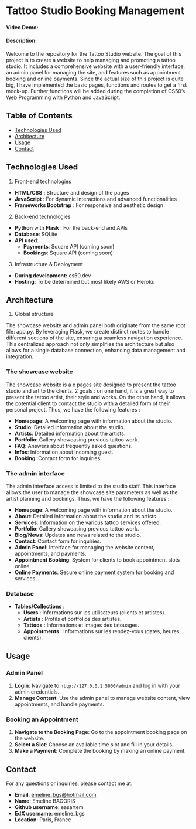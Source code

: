 # Tattoo Studio Booking Management
#### Video Demo:  <URL HERE>
#### Description:
Welcome to the repository for the Tattoo Studio website. The goal of this project is to create a website to help managing and promoting a tattoo studio.
It includes a comprehensive website with a user-friendly interface, an admin panel for managing the site, and features such as appointment booking and online payments.
Since the actual size of this project is quite big, I have implemented the basic pages, functions and routes to get a first mock-up. Further functions will be added during the completion
of CS50’s Web Programming with Python and JavaScript.

## Table of Contents

- [Technologies Used](#technologies-used)
- [Architecture](#architecture)
- [Usage](#usage)
- [Contact](#contact)

## Technologies Used

1. Front-end technologies
- **HTML/CSS** : Structure and design of the pages
- **JavaScript** : For dynamic interactions and advanced functionalities
- **Frameworks Bootstrap** : For responsive and aesthetic design

2. Back-end technologies

- **Python** with **Flask** : For the back-end and APIs
- **Database**: SQLite
- **API used**:
    - **Payments**: Square API (coming soon)
    - **Bookings**: Square API (coming soon)

3. Infrastructure & Deployment
- **During development:** cs50.dev
- **Hosting**: To be determined but most likely AWS or Heroku

## Architecture

1. Global structure

The showcase website and admin panel both originate from the same root file: app.py.
By leveraging Flask, we create distinct routes to handle different sections of the site, ensuring a seamless navigation experience.
This centralized approach not only simplifies the architecture but also allows for a single database connection, enhancing data management and integration.

### The showcase website

The showcase website is a x pages site designed to present the tattoo studio and art to the clients.
2 goals : on one hand, it is a great way to present the tattoo artist, their style and works. On the other hand, it allows the potential client to contact the studio with a detailed form of their personal project.
Thus, we have the following features :
- **Homepage**: A welcoming page with information about the studio.
- **Studio**: Detailed information about the studio.
- **Artists**: Detailed information about the artists.
- **Portfolio**: Gallery showcasing previous tattoo work.
- **FAQ**: Answers about frequently asked questions.
- **Infos**: Information about incoming guest.
- **Booking**: Contact form for inquiries.


### The admin interface
The admin interface access is limited to the studio staff. This interface allows the user to manage the showcase site parameters as well as the artist planning and bookings.
Thus, we have the following features :
- **Homepage**: A welcoming page with information about the studio.
- **About**: Detailed information about the studio and its artists.
- **Services**: Information on the various tattoo services offered.
- **Portfolio**: Gallery showcasing previous tattoo work.
- **Blog/News**: Updates and news related to the studio.
- **Contact**: Contact form for inquiries.
- **Admin Panel**: Interface for managing the website content, appointments, and payments.
- **Appointment Booking**: System for clients to book appointment slots online.
- **Online Payments**: Secure online payment system for booking and services.

### Database

- **Tables/Collections** :
    - **Users** : Informations sur les utilisateurs (clients et artistes).
    - **Artists** : Profils et portfolios des artistes.
    - **Tattoos** : Informations et images des tatouages.
    - **Appointments** : Informations sur les rendez-vous (dates, heures, clients).

## Usage

### Admin Panel

1. **Login**: Navigate to `http://127.0.0.1:5000/admin` and log in with your admin credentials.
2. **Manage Content**: Use the admin panel to manage website content, view appointments, and handle payments.

### Booking an Appointment

1. **Navigate to the Booking Page**: Go to the appointment booking page on the website.
2. **Select a Slot**: Choose an available time slot and fill in your details.
3. **Make a Payment**: Complete the booking by making an online payment.

## Contact

For any questions or inquiries, please contact me at:

- **Email**: emeline_bgs@hotmail.com
- **Name**: Emeline BAGORIS
- **Github username**: easartem
- **EdX username**: emeline_bgs
- **Location**: Paris, France

